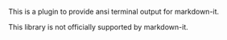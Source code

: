 This is a plugin to provide ansi terminal output for markdown-it. 

This library is not officially supported by markdown-it.